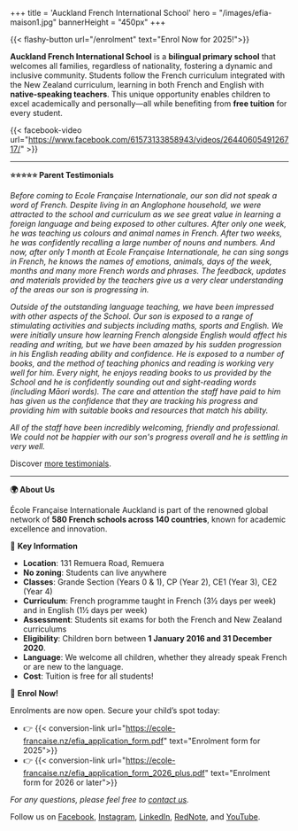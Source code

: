+++
title = 'Auckland French International School'
hero = "/images/efia-maison1.jpg"
bannerHeight = "450px"
+++

{{< flashy-button url="/enrolment" text="Enrol Now for 2025!">}}

**Auckland French International School** is a **bilingual primary school** that welcomes all families, regardless of nationality, fostering a dynamic and inclusive community. Students follow the French curriculum integrated with the New Zealand curriculum, learning in both French and English with **native-speaking teachers**. This unique opportunity enables children to excel academically and personally—all while benefiting from **free tuition** for every student.

{{< facebook-video url="https://www.facebook.com/61573133858943/videos/2644060549126717/" >}}

---

**⭐⭐⭐⭐⭐ Parent Testimonials**

*Before coming to Ecole Française Internationale, our son did not speak a word of French. Despite living in an Anglophone household, we were attracted to the school and curriculum as we see great value in learning a foreign language and being exposed to other cultures. After only one week, he was teaching us colours and animal names in French. After two weeks, he was confidently recalling a large number of nouns and numbers. And now, after only 1 month at Ecole Française Internationale, he can sing songs in French, he knows the names of emotions, animals, days of the week, months and many more French words and phrases. The feedback, updates and materials provided by the teachers give us a very clear understanding of the areas our son is progressing in.*

*Outside of the outstanding language teaching, we have been impressed with other aspects of the School. Our son is exposed to a range of stimulating activities and subjects including maths, sports and English. We were initially unsure how learning French alongside English would affect his reading and writing, but we have been amazed by his sudden progression in his English reading ability and confidence. He is exposed to a number of books, and the method of teaching phonics and reading is working very well for him. Every night, he enjoys reading books to us provided by the School and he is confidently sounding out and sight-reading words (including Māori words). The care and attention the staff have paid to him has given us the confidence that they are tracking his progress and providing him with suitable books and resources that match his ability.*

*All of the staff have been incredibly welcoming, friendly and professional. We could not be happier with our son's progress overall and he is settling in very well.*

Discover [more testimonials](/testimonials).

---

**🌍 About Us**

École Française Internationale Auckland is part of the renowned global network of **580 French schools across 140 countries**, known for academic excellence and innovation.

🔑 **Key Information**

- **Location**: 131 Remuera Road, Remuera
- **No zoning**: Students can live anywhere
- **Classes**: Grande Section (Years 0 & 1), CP (Year 2), CE1 (Year 3), CE2 (Year 4)
- **Curriculum**: French programme taught in French (3½ days per week) and in English (1½ days per week)
- **Assessment**: Students sit exams for both the French and New Zealand curriculums
- **Eligibility**: Children born between **1 January 2016 and 31 December 2020**.
- **Language**: We welcome all children, whether they already speak French or are new to the language.
- **Cost**: Tuition is free for all students!

📢 **Enrol Now!**

Enrolments are now open. Secure your child’s spot today:

- 👉 {{< conversion-link url="https://ecole-francaise.nz/efia_application_form.pdf" text="Enrolment form for 2025">}}
- 👉 {{< conversion-link url="https://ecole-francaise.nz/efia_application_form_2026_plus.pdf" text="Enrolment form for 2026 or later">}}

_For any questions, please feel free to [contact us](/contact/)._

Follow us on [Facebook](https://www.facebook.com/profile.php?id=61573552256605), [Instagram](https://www.instagram.com/ecolefrancaiseauckland/), [LinkedIn](https://www.linkedin.com/company/%C3%A9cole-fran%C3%A7aise-internationale-auckland/posts/?feedView=all), [RedNote](https://www.xiaohongshu.com/user/profile/675f409c000000001801caf1), and [YouTube](https://www.youtube.com/playlist?list=PLe6nvxISfBOmAkX1Pmd_LnbkJWE3yhDQZ).